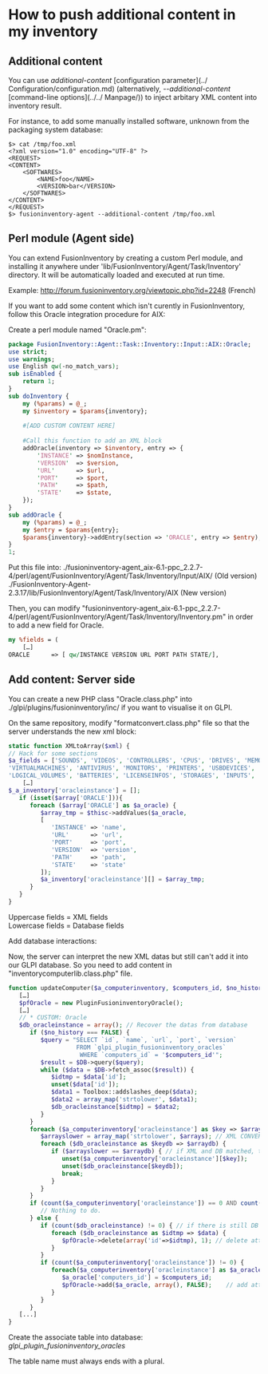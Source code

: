 # How to push additional content in my inventory

## Additional content

You can use *additional-content* [configuration parameter](../  Configuration/configuration.md) 
(alternatively, *--additional-content* [command-line options](../../ Manpage/)) to inject arbitary XML content into
inventory result.

For instance, to add some manually installed software, unknown from the
packaging system database:

``` shell
$> cat /tmp/foo.xml
<?xml version="1.0" encoding="UTF-8" ?>
<REQUEST>
<CONTENT>
    <SOFTWARES>
        <NAME>foo</NAME>
        <VERSION>bar</VERSION>
    </SOFTWARES>
</CONTENT>
</REQUEST>
$> fusioninventory-agent --additional-content /tmp/foo.xml
```

## Perl module (Agent side)

You can extend FusionInventory by creating a custom Perl module, and installing
it anywhere under 'lib/FusionInventory/Agent/Task/Inventory' directory. It will
be automatically loaded and executed at run time.

Example: <http://forum.fusioninventory.org/viewtopic.php?id=2248> (French)

If you want to add some content which isn't curently in FusionInventory, follow this Oracle integration procedure for AIX:

Create a perl module named "Oracle.pm":

``` perl
package FusionInventory::Agent::Task::Inventory::Input::AIX::Oracle;
use strict;
use warnings;
use English qw(-no_match_vars);
sub isEnabled {
    return 1;
}
sub doInventory {
    my (%params) = @_;
    my $inventory = $params{inventory};
    
    #[ADD CUSTOM CONTENT HERE]
        
    #Call this function to add an XML block
    addOracle(inventory => $inventory, entry => {
        'INSTANCE' => $nomInstance,
        'VERSION'  => $version,
        'URL'      => $url,
        'PORT'     => $port,
        'PATH'     => $path,
        'STATE'    => $state,
    });
}
sub addOracle {
    my (%params) = @_;
    my $entry = $params{entry};
    $params{inventory}->addEntry(section => 'ORACLE', entry => $entry);
}
1;
```

Put this file into:
./fusioninventory-agent_aix-6.1-ppc_2.2.7-4/perl/agent/FusionInventory/Agent/Task/Inventory/Input/AIX/ (Old version)    
./FusionInventory-Agent-2.3.17/lib/FusionInventory/Agent/Task/Inventory/AIX (New version)

Then, you can modify "fusioninventory-agent_aix-6.1-ppc_2.2.7-4/perl/agent/FusionInventory/Agent/Task/Inventory/Inventory.pm" in order to add a new field for Oracle.

``` perl
my %fields = (   
    […]
ORACLE      => [ qw/INSTANCE VERSION URL PORT PATH STATE/],
```

## Add content: Server side

You can create a new PHP class "Oracle.class.php" into ./glpi/plugins/fusioninventory/inc/ if you want to visualise it on GLPI.

On the same repository, modify "formatconvert.class.php" file so that the server understands the new xml block:

``` php
static function XMLtoArray($xml) {
// Hack for some sections
$a_fields = ['SOUNDS', 'VIDEOS', 'CONTROLLERS', 'CPUS', 'DRIVES', 'MEMORIES', 'NETWORKS', 'SOFTWARE', 'USERS',
'VIRTUALMACHINES', 'ANTIVIRUS', 'MONITORS', 'PRINTERS', 'USBDEVICES', 'PHYSICAL_VOLUMES', 'VOLUME_GROUPS',
'LOGICAL_VOLUMES', 'BATTERIES', 'LICENSEINFOS', 'STORAGES', 'INPUTS', 'ORACLE'];  
    […]
$_a_inventory['oracleinstance'] = [];
   if (isset($array['ORACLE'])){
      foreach ($array['ORACLE'] as $a_oracle) {
         $array_tmp = $thisc->addValues($a_oracle,
         [
            'INSTANCE' => 'name',
            'URL'      => 'url',
            'PORT'     => 'port',
            'VERSION'  => 'version',
            'PATH'     => 'path',
            'STATE'    => 'state'
         ]);
         $a_inventory['oracleinstance'][] = $array_tmp;
      }
   }
}
```

Uppercase fields = XML fields   
Lowercase fields = Database fields

Add database interactions:

Now, the server can interpret the new XML datas but still can't add it into our GLPI database. So you need to add content in "inventorycomputerlib.class.php" file.

``` php
function updateComputer($a_computerinventory, $computers_id, $no_history, $setdynamic=0) {
   […]
   $pfOracle = new PluginFusioninventoryOracle();
   […]
   // * CUSTOM: Oracle
   $db_oracleinstance = array(); // Recover the datas from database
      if ($no_history === FALSE) {
         $query = "SELECT `id`, `name`, `url`, `port`, `version`
                   FROM `glpi_plugin_fusioninventory_oracles`
                    WHERE `computers_id` = '$computers_id'";
         $result = $DB->query($query);
         while ($data = $DB->fetch_assoc($result)) {
            $idtmp = $data['id'];
            unset($data['id']);
            $data1 = Toolbox::addslashes_deep($data);
            $data2 = array_map('strtolower', $data1);
            $db_oracleinstance[$idtmp] = $data2;
         }
      }
      foreach ($a_computerinventory['oracleinstance'] as $key => $arrays) { /* We don't want to deal with the parameters already in database */
         $arrayslower = array_map('strtolower', $arrays); // XML CONVERTED
         foreach ($db_oracleinstance as $keydb => $arraydb) {
            if ($arrayslower == $arraydb) { // if XML and DB matched, then nothing to do
               unset($a_computerinventory['oracleinstance'][$key]);
               unset($db_oracleinstance[$keydb]);
               break;
            }
         }
      }
      if (count($a_computerinventory['oracleinstance']) == 0 AND count($db_oracleinstance) == 0) {
         // Nothing to do.
      } else {
         if (count($db_oracleinstance) != 0) { // if there is still DB parameters.
            foreach ($db_oracleinstance as $idtmp => $data) {
               $pfOracle->delete(array('id'=>$idtmp), 1); // delete attribute ID
            }
         }
         if (count($a_computerinventory['oracleinstance']) != 0) {
            foreach($a_computerinventory['oracleinstance'] as $a_oracle) {
               $a_oracle['computers_id'] = $computers_id;
               $pfOracle->add($a_oracle, array(), FALSE);    // add attribute to array.
            }
         }
      }
   [...]    
}
```

Create the associate table into database: *glpi_plugin_fusioninventory_oracles*

The table name must always ends with a plural.
